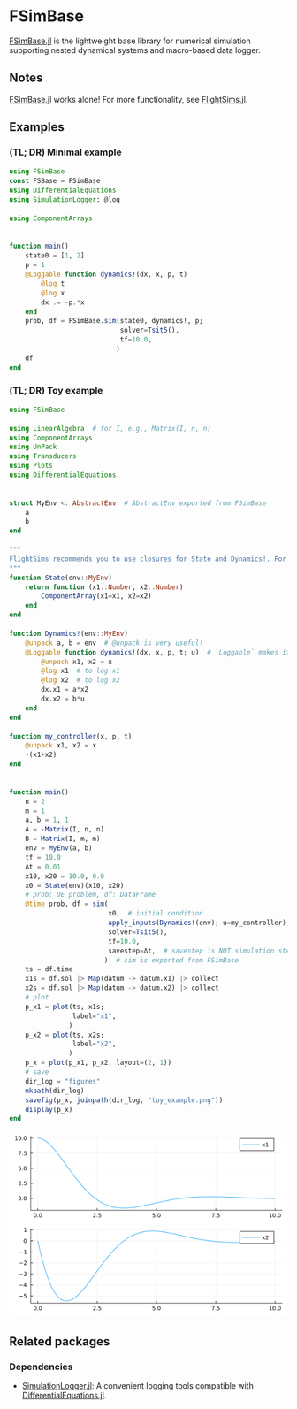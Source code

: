 # FSimBase
[FSimBase.jl](https://github.com/JinraeKim/FSimBase.jl) is
the lightweight base library for numerical simulation supporting nested dynamical systems and macro-based data logger.

## Notes
[FSimBase.jl](https://github.com/JinraeKim/FSimBase.jl) works alone!
For more functionality, see [FlightSims.jl](https://github.com/JinraeKim/FlightSims.jl).

## Examples

### (TL; DR) Minimal example
```julia
using FSimBase
const FSBase = FSimBase
using DifferentialEquations
using SimulationLogger: @log

using ComponentArrays


function main()
    state0 = [1, 2]
    p = 1
    @Loggable function dynamics!(dx, x, p, t)
        @log t
        @log x
        dx .= -p.*x
    end
    prob, df = FSimBase.sim(state0, dynamics!, p;
                            solver=Tsit5(),
                            tf=10.0,
                           )
    df
end
```

### (TL; DR) Toy example
```julia
using FSimBase

using LinearAlgebra  # for I, e.g., Matrix(I, n, n)
using ComponentArrays
using UnPack
using Transducers
using Plots
using DifferentialEquations


struct MyEnv <: AbstractEnv  # AbstractEnv exported from FSimBase
    a
    b
end

"""
FlightSims recommends you to use closures for State and Dynamics!. For more details, see https://docs.julialang.org/en/v1/devdocs/functions/.
"""
function State(env::MyEnv)
    return function (x1::Number, x2::Number)
        ComponentArray(x1=x1, x2=x2)
    end
end

function Dynamics!(env::MyEnv)
    @unpack a, b = env  # @unpack is very useful!
    @Loggable function dynamics!(dx, x, p, t; u)  # `Loggable` makes it loggable via SimulationLogger.jl (imported in FSimBase)
        @unpack x1, x2 = x
        @log x1  # to log x1
        @log x2  # to log x2
        dx.x1 = a*x2
        dx.x2 = b*u
    end
end

function my_controller(x, p, t)
    @unpack x1, x2 = x
    -(x1+x2)
end


function main()
    n = 2
    m = 1
    a, b = 1, 1
    A = -Matrix(I, n, n)
    B = Matrix(I, m, m)
    env = MyEnv(a, b)
    tf = 10.0
    Δt = 0.01
    x10, x20 = 10.0, 0.0
    x0 = State(env)(x10, x20)
    # prob: DE problem, df: DataFrame
    @time prob, df = sim(
                         x0,  # initial condition
                         apply_inputs(Dynamics!(env); u=my_controller);  # dynamics!; apply_inputs is exported from FSimBase and is so useful for systems with inputs
                         solver=Tsit5(),
                         tf=10.0,
                         savestep=Δt,  # savestep is NOT simulation step
                        )  # sim is exported from FSimBase
    ts = df.time
    x1s = df.sol |> Map(datum -> datum.x1) |> collect
    x2s = df.sol |> Map(datum -> datum.x2) |> collect
    # plot
    p_x1 = plot(ts, x1s;
                label="x1",
               )
    p_x2 = plot(ts, x2s;
                label="x2",
               )
    p_x = plot(p_x1, p_x2, layout=(2, 1))
    # save
    dir_log = "figures"
    mkpath(dir_log)
    savefig(p_x, joinpath(dir_log, "toy_example.png"))
    display(p_x)
end
```
![ex_screenshot](./figures/toy_example.png)



## Related packages
### Dependencies
- [SimulationLogger.jl](https://github.com/JinraeKim/SimulationLogger.jl): A convenient logging tools compatible with [DifferentialEquations.jl](https://github.com/SciML/DifferentialEquations.jl).
